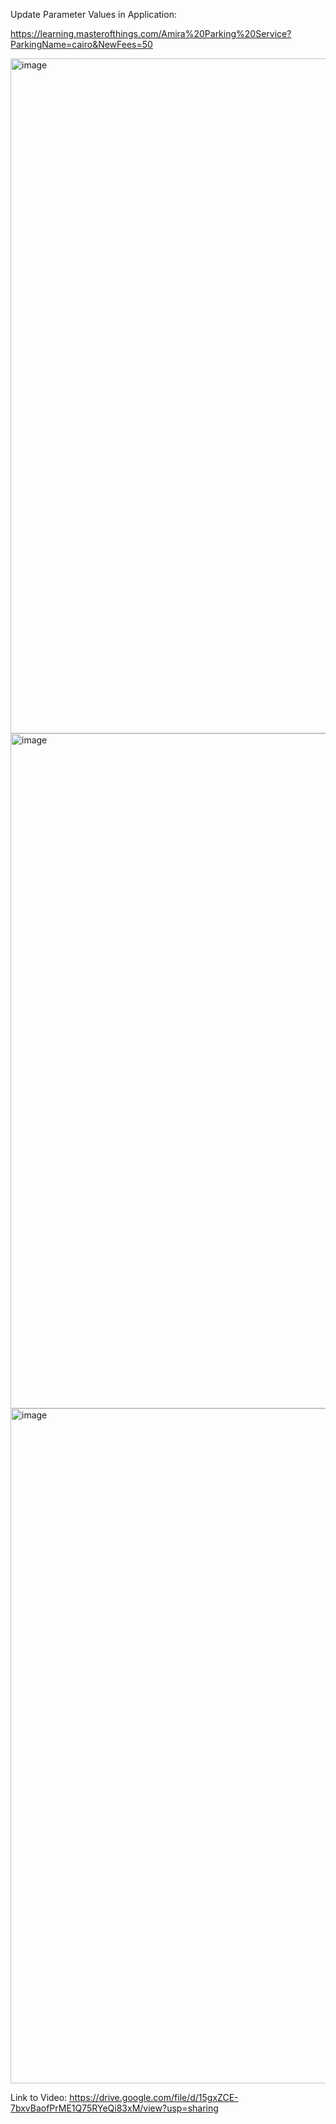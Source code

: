 


Update Parameter Values in Application:

https://learning.masterofthings.com/Amira%20Parking%20Service?ParkingName=cairo&NewFees=50

<img width="1920" height="1080" alt="image" src="https://github.com/user-attachments/assets/feac74df-e2f5-467c-8a70-46be386c8f38" />

<img width="1920" height="1080" alt="image" src="https://github.com/user-attachments/assets/635c0f59-78a7-4fa9-895d-b6ed3430cc4d" />

<img width="1920" height="1080" alt="image" src="https://github.com/user-attachments/assets/7920b3e7-b5f3-4a7e-abfb-8bdbba0eefdb" />

Link to Video:
https://drive.google.com/file/d/15gxZCE-7bxvBaofPrME1Q75RYeQi83xM/view?usp=sharing

